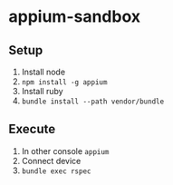 # appium-sandbox

## Setup

1. Install node
2. `npm install -g appium`
3. Install ruby
4. `bundle install --path vendor/bundle`

## Execute

1. In other console `appium`
2. Connect device
3. `bundle exec rspec`
